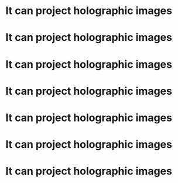 # It can project holographic images
# It can project holographic images
# It can project holographic images
# It can project holographic images
# It can project holographic images
# It can project holographic images
# It can project holographic images
